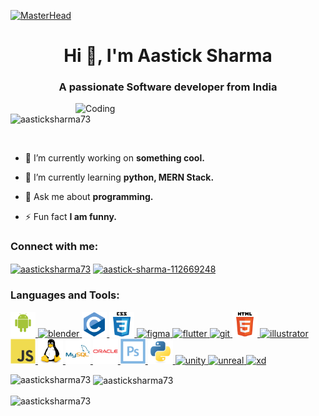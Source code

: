 [![MasterHead](https://www.google.com/imgres?imgurl=https%3A%2F%2Fcamo.githubusercontent.com%2F69a64c1db5c749cbf9b3cb40c1248ebdc6f6b7788b2d008506910a088af92ecd%2F68747470733a2f2f70726576696577732e31323372662e636f6d2f696d616765732f6b617270656e6b6f696c69612f6b617270656e6b6f696c6961313830362f6b617270656e6b6f696c69613138303630303031312f3130323938383830362d766563746f722d6c696e652d7765622d636f6e636570742d666f722d70726f6772616d6d696e672d6c696e6561722d7765622d62616e6e65722d666f722d636f64696e672d2e6a7067&tbnid=dn7igWw0CILxSM&vet=12ahUKEwjY0bzN28r-AhWfEbcAHZNeByQQMygEegUIARDFAQ..i&imgrefurl=https%3A%2F%2Fgithub.com%2Fkshivakumar27&docid=MsBcy9nWXO7qMM&w=1300&h=515&q=coding%20banners%20for%20github%20images&ved=2ahUKEwjY0bzN28r-AhWfEbcAHZNeByQQMygEegUIARDFAQ)](https.github.com/Aasticksharma73)

<h1 align="center">Hi 👋, I'm Aastick Sharma</h1>
<h3 align="center">A passionate Software developer from India</h3>
 <img align="right" alt="Coding" width="400" src="  https://www.google.com/imgres?imgurl=https%3A%2F%2Fmir-s3-cdn-cf.behance.net%2Fproject_modules%2Fmax_1200%2F06f21a161921919.63cd7887d0a70.gif&tbnid=fxK5tONPokeGrM&vet=12ahUKEwiuq8OJ1cr-AhXcEbcAHRIWDG0QMygRegUIARC_Ag..i&imgrefurl=https%3A%2F%2Fwww.behance.net%2Fgallery%2F161921919%2FPortrait-animated-gif%3Ftracking_source%3Dsearch_projects%257Canimated%2Bportrait&docid=ryslkesAXm4-1M&w=1000&h=756&q=animated%20coding%20gif&ved=2ahUKEwiuq8OJ1cr-AhXcEbcAHRIWDG0QMygRegUIARC_Ag">





<p align="left"> <img src="https://komarev.com/ghpvc/?username=aasticksharma73&label=Profile%20views&color=0e75b6&style=flat" alt="aasticksharma73" /> </p>

<p align="left"> <a href="https://twitter.com/" target="blank"><img src="https://img.shields.io/twitter/follow/?logo=twitter&style=for-the-badge" alt="" /></a> </p>

- 🔭 I’m currently working on **something cool.**

- 🌱 I’m currently learning **python, MERN Stack.**

- 💬 Ask me about **programming.**

- ⚡ Fun fact **I am funny.**

<h3 align="left">Connect with me:</h3>
<p align="left">
<a href="https://dev.to/aasticksharma73" target="blank"><img align="center" src="https://raw.githubusercontent.com/rahuldkjain/github-profile-readme-generator/master/src/images/icons/Social/devto.svg" alt="aasticksharma73" height="30" width="40" /></a>
<a href="https://linkedin.com/in/aastick-sharma-112669248" target="blank"><img align="center" src="https://raw.githubusercontent.com/rahuldkjain/github-profile-readme-generator/master/src/images/icons/Social/linked-in-alt.svg" alt="aastick-sharma-112669248" height="30" width="40" /></a>
</p>

<h3 align="left">Languages and Tools:</h3>
<p align="left"> <a href="https://developer.android.com" target="_blank" rel="noreferrer"> <img src="https://raw.githubusercontent.com/devicons/devicon/master/icons/android/android-original-wordmark.svg" alt="android" width="40" height="40"/> </a> <a href="https://www.blender.org/" target="_blank" rel="noreferrer"> <img src="https://download.blender.org/branding/community/blender_community_badge_white.svg" alt="blender" width="40" height="40"/> </a> <a href="https://www.cprogramming.com/" target="_blank" rel="noreferrer"> <img src="https://raw.githubusercontent.com/devicons/devicon/master/icons/c/c-original.svg" alt="c" width="40" height="40"/> </a> <a href="https://www.w3schools.com/css/" target="_blank" rel="noreferrer"> <img src="https://raw.githubusercontent.com/devicons/devicon/master/icons/css3/css3-original-wordmark.svg" alt="css3" width="40" height="40"/> </a> <a href="https://www.figma.com/" target="_blank" rel="noreferrer"> <img src="https://www.vectorlogo.zone/logos/figma/figma-icon.svg" alt="figma" width="40" height="40"/> </a> <a href="https://flutter.dev" target="_blank" rel="noreferrer"> <img src="https://www.vectorlogo.zone/logos/flutterio/flutterio-icon.svg" alt="flutter" width="40" height="40"/> </a> <a href="https://git-scm.com/" target="_blank" rel="noreferrer"> <img src="https://www.vectorlogo.zone/logos/git-scm/git-scm-icon.svg" alt="git" width="40" height="40"/> </a> <a href="https://www.w3.org/html/" target="_blank" rel="noreferrer"> <img src="https://raw.githubusercontent.com/devicons/devicon/master/icons/html5/html5-original-wordmark.svg" alt="html5" width="40" height="40"/> </a> <a href="https://www.adobe.com/in/products/illustrator.html" target="_blank" rel="noreferrer"> <img src="https://www.vectorlogo.zone/logos/adobe_illustrator/adobe_illustrator-icon.svg" alt="illustrator" width="40" height="40"/> </a> <a href="https://developer.mozilla.org/en-US/docs/Web/JavaScript" target="_blank" rel="noreferrer"> <img src="https://raw.githubusercontent.com/devicons/devicon/master/icons/javascript/javascript-original.svg" alt="javascript" width="40" height="40"/> </a> <a href="https://www.linux.org/" target="_blank" rel="noreferrer"> <img src="https://raw.githubusercontent.com/devicons/devicon/master/icons/linux/linux-original.svg" alt="linux" width="40" height="40"/> </a> <a href="https://www.mysql.com/" target="_blank" rel="noreferrer"> <img src="https://raw.githubusercontent.com/devicons/devicon/master/icons/mysql/mysql-original-wordmark.svg" alt="mysql" width="40" height="40"/> </a> <a href="https://www.oracle.com/" target="_blank" rel="noreferrer"> <img src="https://raw.githubusercontent.com/devicons/devicon/master/icons/oracle/oracle-original.svg" alt="oracle" width="40" height="40"/> </a> <a href="https://www.photoshop.com/en" target="_blank" rel="noreferrer"> <img src="https://raw.githubusercontent.com/devicons/devicon/master/icons/photoshop/photoshop-line.svg" alt="photoshop" width="40" height="40"/> </a> <a href="https://www.python.org" target="_blank" rel="noreferrer"> <img src="https://raw.githubusercontent.com/devicons/devicon/master/icons/python/python-original.svg" alt="python" width="40" height="40"/> </a> <a href="https://unity.com/" target="_blank" rel="noreferrer"> <img src="https://www.vectorlogo.zone/logos/unity3d/unity3d-icon.svg" alt="unity" width="40" height="40"/> </a> <a href="https://unrealengine.com/" target="_blank" rel="noreferrer"> <img src="https://raw.githubusercontent.com/kenangundogan/fontisto/036b7eca71aab1bef8e6a0518f7329f13ed62f6b/icons/svg/brand/unreal-engine.svg" alt="unreal" width="40" height="40"/> </a> <a href="https://www.adobe.com/products/xd.html" target="_blank" rel="noreferrer"> <img src="https://cdn.worldvectorlogo.com/logos/adobe-xd.svg" alt="xd" width="40" height="40"/> </a> </p>

<p><img align="left" src="https://github-readme-stats.vercel.app/api/top-langs?username=aasticksharma73&show_icons=true&locale=en&layout=compact" alt="aasticksharma73" /></p>

<p>&nbsp;<img align="center" src="https://github-readme-stats.vercel.app/api?username=aasticksharma73&show_icons=true&locale=en" alt="aasticksharma73" /></p>

<p><img align="center" src="https://github-readme-streak-stats.herokuapp.com/?user=aasticksharma73&" alt="aasticksharma73" /></p>

